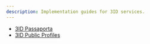 ```yaml
---
description: Implementation guides for 3ID services.
---
```


* [3ID Passaporta](3id/guides/3id-auth.md)
* [3ID Public Profiles](3id/guides/3id-public-profiles.md)
